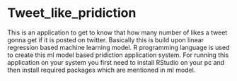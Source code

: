 # Tweet_like_pridiction
This is an application to get to know that how many number of likes a tweet gonna get if it is posted on twitter.
Basically this is build upon linear regression based machine learning model.
R programming language is used to create this ml model based pridiction application system.
For running this application on your system you first need to install RStudio on your pc and then install required packages which are mentioned in ml model.
